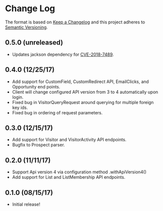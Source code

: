 # Change Log
The format is based on [Keep a Changelog](http://keepachangelog.com/)
and this project adheres to [Semantic Versioning](http://semver.org/).

## 0.5.0 (unreleased)
- Updates jackson dependency for [CVE-2018-7489](https://cve.mitre.org/cgi-bin/cvename.cgi?name=CVE-2018-7489).

## 0.4.0 (12/25/17)
- Add support for CustomField, CustomRedirect API, EmailClicks, and Opportunity end points.
- Client will change configured API version from 3 to 4 automatically upon login.
- Fixed bug in VisitorQueryRequest around querying for multiple foreign key ids.
- Fixed bug in ordering of request parameters.

## 0.3.0 (12/15/17)
- Add support for Visitor and VisitorActivity API endpoints.
- Bugfix to Prospect parser.

## 0.2.0 (11/11/17)
- Support Api version 4 via configuration method .withApiVersion4()
- Add support for List and ListMembership API endpoints.

## 0.1.0 (08/15/17)
- Initial release!